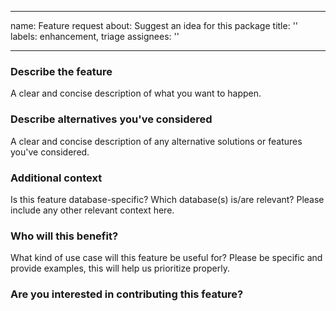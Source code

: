 <!-- markdownlint-disable -->
---
name: Feature request
about: Suggest an idea for this package
title: ''
labels: enhancement, triage
assignees: ''

---

### Describe the feature

A clear and concise description of what you want to happen.

### Describe alternatives you've considered

A clear and concise description of any alternative solutions or features you've considered.

### Additional context

Is this feature database-specific? Which database(s) is/are relevant? Please include any other relevant context here.

### Who will this benefit?

What kind of use case will this feature be useful for? Please be specific and provide examples, this will help us prioritize properly.

### Are you interested in contributing this feature?
<!---
Let us know if you want to contribute the feature, and whether would need a hand getting started
--->
